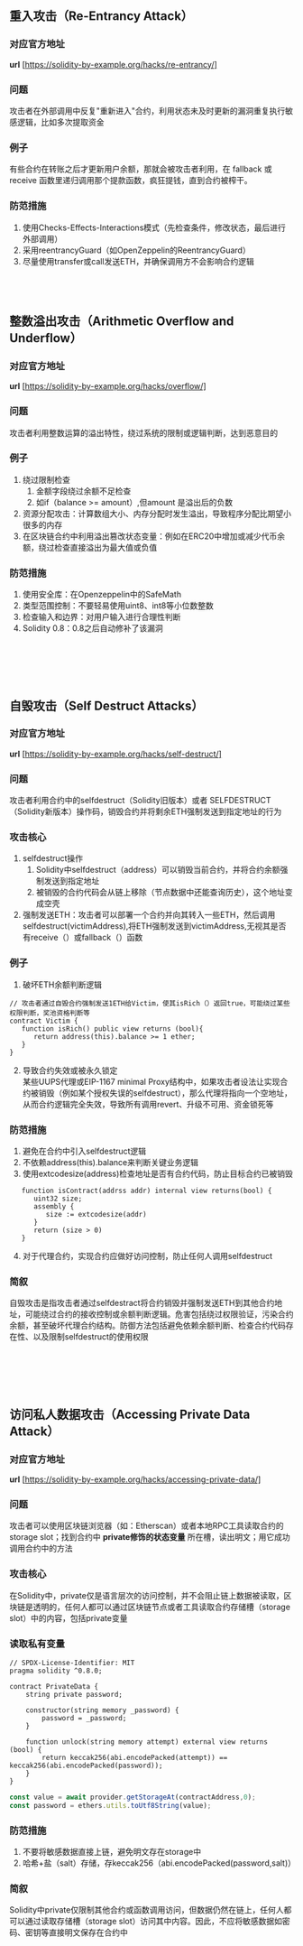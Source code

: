 ## 重入攻击（Re-Entrancy Attack）
### **对应官方地址**
**url** [https://solidity-by-example.org/hacks/re-entrancy/]

### **问题**
攻击者在外部调用中反复"重新进入"合约，利用状态未及时更新的漏洞重复执行敏感逻辑，比如多次提取资金

### **例子**
有些合约在转账之后才更新用户余额，那就会被攻击者利用，在 fallback 或 receive 函数里递归调用那个提款函数，疯狂提钱，直到合约被榨干。

### **防范措施**
1. 使用Checks-Effects-Interactions模式（先检查条件，修改状态，最后进行外部调用）
2. 采用reentrancyGuard（如OpenZeppelin的ReentrancyGuard）
3. 尽量使用transfer或call发送ETH，并确保调用方不会影响合约逻辑
</br></br></br></br>


## 整数溢出攻击（Arithmetic Overflow and Underflow）
### **对应官方地址**
**url** [https://solidity-by-example.org/hacks/overflow/]

### **问题**
攻击者利用整数运算的溢出特性，绕过系统的限制或逻辑判断，达到恶意目的

### **例子**
1. 绕过限制检查
   1. 金额字段绕过余额不足检查
   2. 如if（balance >= amount）,但amount 是溢出后的负数
2. 资源分配攻击：计算数组大小、内存分配时发生溢出，导致程序分配比期望小很多的内存
3. 在区块链合约中利用溢出篡改状态变量：例如在ERC20中增加或减少代币余额，绕过检查直接溢出为最大值或负值

### **防范措施**
1. 使用安全库：在Openzeppelin中的SafeMath
2. 类型范围控制：不要轻易使用uint8、int8等小位数整数
3. 检查输入和边界：对用户输入进行合理性判断
4. Solidity 0.8：0.8之后自动修补了该漏洞

</br></br></br></br>

## 自毁攻击（Self Destruct Attacks）
### **对应官方地址**
**url** [https://solidity-by-example.org/hacks/self-destruct/]

### **问题**
攻击者利用合约中的selfdestruct（Solidity旧版本）或者 SELFDESTRUCT（Solidity新版本）操作码，销毁合约并将剩余ETH强制发送到指定地址的行为

### **攻击核心**
1. selfdestruct操作
   1. Solidity中selfdestruct（address）可以销毁当前合约，并将合约余额强制发送到指定地址
   2. 被销毁的合约代码会从链上移除（节点数据中还能查询历史），这个地址变成空壳
2. 强制发送ETH：攻击者可以部署一个合约并向其转入一些ETH，然后调用selfdestruct(victimAddress),将ETH强制发送到victimAddress,无视其是否有receive（）或fallback（）函数

### **例子**
1. 破坏ETH余额判断逻辑
```Solidity
// 攻击者通过自毁合约强制发送1ETH给Victim，使其isRich（）返回true，可能绕过某些权限判断，奖池资格判断等
contract Victim {
   function isRich() public view returns (bool){
      return address(this).balance >= 1 ether;
   }
}
```

2. 导致合约失效或被永久锁定  
某些UUPS代理或EIP-1167 minimal Proxy结构中，如果攻击者设法让实现合约被销毁（例如某个授权失误的selfdestruct），那么代理将指向一个空地址，从而合约逻辑完全失效，导致所有调用revert、升级不可用、资金锁死等

### **防范措施**
1. 避免在合约中引入selfdestruct逻辑
2. 不依赖address(this).balance来判断关键业务逻辑
3. 使用extcodesize(address)检查地址是否有合约代码，防止目标合约已被销毁
```Solidity
   function isContract(addrss addr) internal view returns(bool) {
      uint32 size;
      assembly {
         size := extcodesize(addr)
      }
      return (size > 0)
   }
```
4. 对于代理合约，实现合约应做好访问控制，防止任何人调用selfdestruct

### **简叙**  
自毁攻击是指攻击者通过selfdestract将合约销毁并强制发送ETH到其他合约地址，可能绕过合约的接收控制或余额判断逻辑。危害包括绕过权限验证，污染合约余额，甚至破坏代理合约结构。防御方法包括避免依赖余额判断、检查合约代码存在性、以及限制selfdestruct的使用权限


</br></br></br></br>

## 访问私人数据攻击（Accessing Private Data Attack）
### **对应官方地址**
**url** [https://solidity-by-example.org/hacks/accessing-private-data/]

### **问题**  
攻击者可以使用区块链浏览器（如：Etherscan）或者本地RPC工具读取合约的storage slot；找到合约中 **private修饰的状态变量** 所在槽，读出明文；用它成功调用合约中的方法

### **攻击核心**  
在Solidity中，private仅是语言层次的访问控制，并不会阻止链上数据被读取，区块链是透明的，任何人都可以通过区块链节点或者工具读取合约存储槽（storage slot）中的内容，包括private变量

### **读取私有变量**  
```Solidity
// SPDX-License-Identifier: MIT
pragma solidity ^0.8.0;

contract PrivateData {
    string private password;

    constructor(string memory _password) {
        password = _password;
    }

    function unlock(string memory attempt) external view returns (bool) {
        return keccak256(abi.encodePacked(attempt)) == keccak256(abi.encodePacked(password));
    }
}

```
```js
const value = await provider.getStorageAt(contractAddress,0);
const password = ethers.utils.toUtf8String(value);
```

### **防范措施**  
1. 不要将敏感数据直接上链，避免明文存在storage中
2. 哈希+盐（salt）存储，存keccak256（abi.encodePacked(password,salt)）

### **简叙**  
Solidity中private仅限制其他合约或函数调用访问，但数据仍然在链上，任何人都可以通过读取存储槽（storage slot）访问其中内容。因此，不应将敏感数据如密码、密钥等直接明文保存在合约中